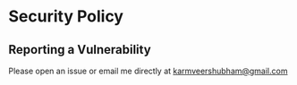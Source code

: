 # Security Policy

## Reporting a Vulnerability
Please open an issue or email me directly at karmveershubham@gmail.com

